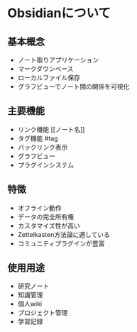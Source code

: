 # Obsidianについて

## 基本概念
- ノート取りアプリケーション
- マークダウンベース
- ローカルファイル保存
- グラフビューでノート間の関係を可視化

## 主要機能
- リンク機能 [[ノート名]]
- タグ機能 #tag
- バックリンク表示
- グラフビュー
- プラグインシステム

## 特徴
- オフライン動作
- データの完全所有権
- カスタマイズ性が高い
- Zettelkasten方法論に適している
- コミュニティプラグインが豊富

## 使用用途
- 研究ノート
- 知識管理
- 個人wiki
- プロジェクト管理
- 学習記録